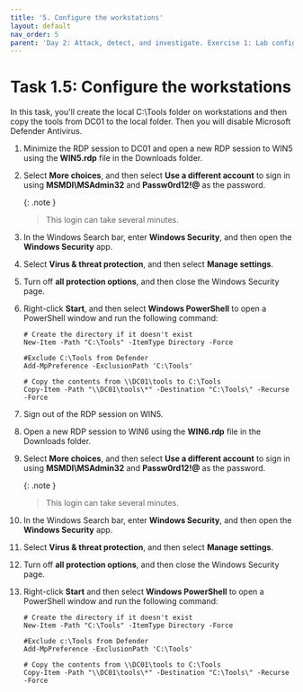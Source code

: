 ```yaml
---
title: '5. Configure the workstations'
layout: default
nav_order: 5
parent: 'Day 2: Attack, detect, and investigate. Exercise 1: Lab configuration'
---
```


# Task 1.5: Configure the workstations

In this task, you'll create the local C:\Tools folder on workstations and then copy the tools from DC01 to the local folder. Then you will disable Microsoft Defender Antivirus.

1. Minimize the RDP session to DC01 and open a new RDP session to WIN5 using the **WIN5.rdp** file in the Downloads folder.

1. Select **More choices**, and then select **Use a different account** to sign in using **MSMDI\MSAdmin32** and **Passw0rd12!@** as the password.

    {: .note }
    > This login can take several minutes.

1. In the Windows Search bar, enter **Windows Security**, and then open the **Windows Security** app.

1. Select **Virus & threat protection**, and then select **Manage settings**.

1. Turn off **all protection options**, and then close the Windows Security page.

1. Right-click **Start**, and then select **Windows PowerShell** to open a PowerShell window and run the following command:

    ```PowerShell-wrap
    # Create the directory if it doesn't exist
    New-Item -Path "C:\Tools" -ItemType Directory -Force

    #Exclude C:\Tools from Defender
    Add-MpPreference -ExclusionPath 'C:\Tools'

    # Copy the contents from \\DC01\tools to C:\Tools
    Copy-Item -Path "\\DC01\tools\*" -Destination "C:\Tools\" -Recurse -Force
    ```

1. Sign out of the RDP session on WIN5.

1. Open a new RDP session to WIN6 using the **WIN6.rdp** file in the Downloads folder.

1. Select **More choices**, and then select **Use a different account** to sign in using **MSMDI\MSAdmin32** and **Passw0rd12!@** as the password.

    {: .note }
    > This login can take several minutes.

1. In the Windows Search bar, enter **Windows Security**, and then open the **Windows Security** app.

1. Select **Virus & threat protection**, and then select **Manage settings**.

1. Turn off **all protection options**, and then close the Windows Security page.

1. Right-click **Start** and then select **Windows PowerShell** to open a PowerShell window and run the following command:

    ```PowerShell-wrap
    # Create the directory if it doesn't exist
    New-Item -Path "C:\Tools" -ItemType Directory -Force

    #Exclude c:\Tools from Defender
    Add-MpPreference -ExclusionPath 'C:\Tools'

    # Copy the contents from \\DC01\tools to C:\Tools
    Copy-Item -Path "\\DC01\tools\*" -Destination "C:\Tools\" -Recurse -Force
    ```


